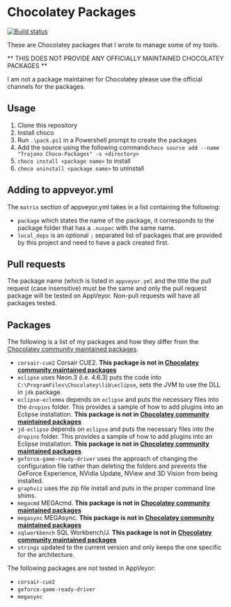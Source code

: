 Chocolatey Packages
===================

[![Build status](https://ci.appveyor.com/api/projects/status/squ0aowdwyqffbc3?svg=true)](https://ci.appveyor.com/project/trajano/choco-packages)

These are Chocolatey packages that I wrote to manage some of my tools.

** THIS DOES NOT PROVIDE ANY OFFICIALLY MAINTAINED CHOCOLATEY PACKAGES **

I am not a package maintainer for Chocolatey please use the official channels for the packages.

## Usage

1. Clone this repository
2. Install choco
3. Run `.\pack.ps1` in a Powershell prompt to create the packages
4. Add the source using the following command`choco source add --name "Trajano Choco-Packages" -s <directory>`
5. `choco install <package name>` to install 
6. `choco uninstall <package name>` to uninstall

## Adding to appveyor.yml

The `matrix` section of appveyor.yml takes in a list containing the following:

* `package` which states the name of the package, it corresponds to the package folder that has a `.nuspec` with the same name.
* `local_deps` is an optional `;` separated list of packages that are provided by this project and need to have a pack created first.

## Pull requests

The package name (which is listed in `appveyor.yml` and the title the pull request (case insensitive) must be the same and only the pull request package will be tested on AppVeyor.  Non-pull requests will have all packages tested.

## Packages

The following is a list of my packages and how they differ from the [Chocolatey community maintained packages][].

* `corsair-cue2` Corsair CUE2. **This package is not in [Chocolatey community maintained packages]**
* `eclipse` uses Neon.3 (i.e. 4.6.3) puts the code into `C:\ProgramFiles\Chocolatey\lib\eclipse`, sets the JVM to use the DLL in `jdk` package.
* `eclipse-eclemma` depends on `eclipse` and puts the necessary files into the `dropins` folder.  This provides a sample of how to add plugins into an Eclipse installation.  **This package is not in [Chocolatey community maintained packages]**
* `jd-eclipse` depends on `eclipse` and puts the necessary files into the `dropins` folder.  This provides a sample of how to add plugins into an Eclipse installation.  **This package is not in [Chocolatey community maintained packages]**
* `geforce-game-ready-driver` uses the approach of changing the configuration file rather than deleting the folders and prevents the GeForce Experience, NVidia Update, NView and 3D Vision from being installed.
* `graphviz` uses the zip file install and puts in the proper command line shims.
* `megacmd` MEGAcmd. **This package is not in [Chocolatey community maintained packages]**
* `megasync` MEGAsync. **This package is not in [Chocolatey community maintained packages]**
* `sqlworkbench` SQL Workbench/J. **This package is not in [Chocolatey community maintained packages]**
* `strings` updated to the current version and only keeps the one specific for the architecture.

The following packages are not tested in AppVeyor:

* `corsair-cue2`
* `geforce-game-ready-driver`
* `megasync`

[Chocolatey community maintained packages]: https://chocolatey.org/packages/
